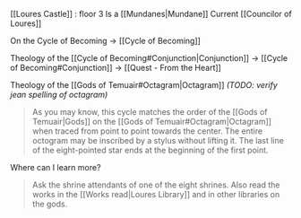 [[Loures Castle]] : floor 3
Is a [[Mundanes|Mundane]]
Current [[Councilor of Loures]]

On the Cycle of Becoming
-> [[Cycle of Becoming]]

Theology of the [[Cycle of Becoming#Conjunction|Conjunction]]
-> [[Cycle of Becoming#Conjunction]]
-> [[Quest - From the Heart]]


Theology of the [[Gods of Temuair#Octagram|Octagram]] *(TODO: verify jean spelling of octagram)*
> As you may know, this cycle matches the order of the [[Gods of Temuair|Gods]] on the [[Gods of Temuair#Octagram|Octagram]] when traced from point to point towards the center. The entire octogram may be inscribed by a stylus without lifting it. The last line of the eight-pointed star ends at the beginning of the first point.

Where can I learn more?
> Ask the shrine attendants of one of the eight shrines. Also read the works in the [[Works read|Loures Library]] and in other libraries on the gods.


